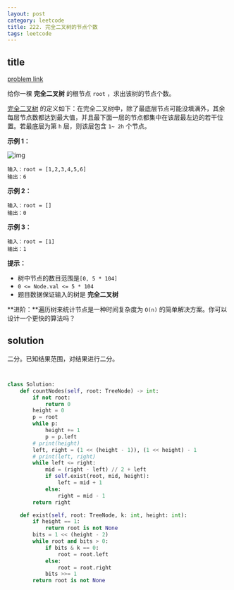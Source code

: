 ```yaml
---
layout: post
category: leetcode
title: 222. 完全二叉树的节点个数
tags: leetcode
---
```


## title
[problem link](https://leetcode-cn.com/problems/count-complete-tree-nodes/)

给你一棵 **完全二叉树** 的根节点 `root` ，求出该树的节点个数。

[完全二叉树](https://baike.baidu.com/item/完全二叉树/7773232?fr=aladdin) 的定义如下：在完全二叉树中，除了最底层节点可能没填满外，其余每层节点数都达到最大值，并且最下面一层的节点都集中在该层最左边的若干位置。若最底层为第 `h` 层，则该层包含 `1~ 2h` 个节点。

 

**示例 1：**

![img](https://cdn.jsdelivr.net/gh/mafulong/mdPic/typora/20210304133536.jpg)

```
输入：root = [1,2,3,4,5,6]
输出：6
```

**示例 2：**

```
输入：root = []
输出：0
```

**示例 3：**

```
输入：root = [1]
输出：1
```

 

**提示：**

- 树中节点的数目范围是`[0, 5 * 104]`
- `0 <= Node.val <= 5 * 104`
- 题目数据保证输入的树是 **完全二叉树**

 

**进阶：**遍历树来统计节点是一种时间复杂度为 `O(n)` 的简单解决方案。你可以设计一个更快的算法吗？

## solution

二分。已知结果范围，对结果进行二分。

```python


class Solution:
    def countNodes(self, root: TreeNode) -> int:
        if not root:
            return 0
        height = 0
        p = root
        while p:
            height += 1
            p = p.left
        # print(height)
        left, right = (1 << (height - 1)), (1 << height) - 1
        # print(left, right)
        while left <= right:
            mid = (right - left) // 2 + left
            if self.exist(root, mid, height):
                left = mid + 1
            else:
                right = mid - 1
        return right

    def exist(self, root: TreeNode, k: int, height: int):
        if height == 1:
            return root is not None
        bits = 1 << (height - 2)
        while root and bits > 0:
            if bits & k == 0:
                root = root.left
            else:
                root = root.right
            bits >>= 1
        return root is not None
```

